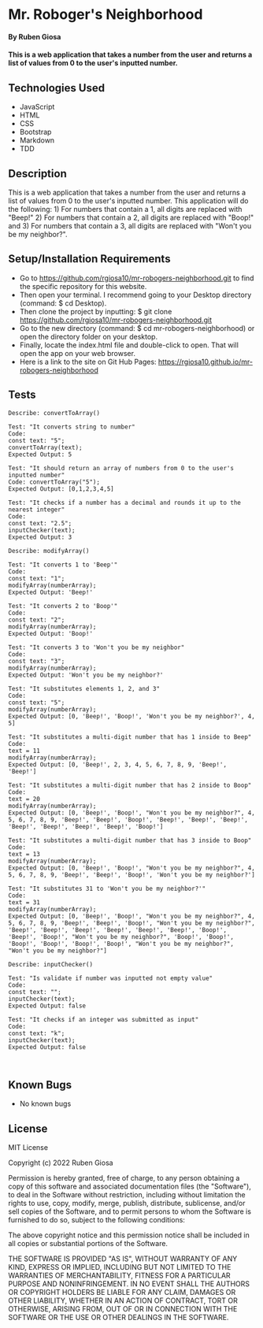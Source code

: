 # Mr. Roboger's Neighborhood

#### By Ruben Giosa

#### This is a web application that takes a number from the user and returns a list of values from 0 to the user's inputted number.

## Technologies Used

* JavaScript
* HTML
* CSS
* Bootstrap
* Markdown
* TDD

## Description

This is a web application that takes a number from the user and returns a list of values from 0 to the user's inputted number. This application will do the following: 1) For numbers that contain a 1, all digits are replaced with "Beep!" 2) For numbers that contain a 2, all digits are replaced with "Boop!" and 3) For numbers that contain a 3, all digits are replaced with "Won't you be my neighbor?". 

## Setup/Installation Requirements

* Go to https://github.com/rgiosa10/mr-robogers-neighborhood.git to find the specific repository for this website.
* Then open your terminal. I recommend going to your Desktop directory (command: $ cd Desktop).
* Then clone the project by inputting: $ git clone https://github.com/rgiosa10/mr-robogers-neighborhood.git
* Go to the new directory (command: $ cd mr-robogers-neighborhood) or open the directory folder on your desktop.
* Finally, locate the index.html file and double-click to open. That will open the app on your web browser.
* Here is a link to the site on Git Hub Pages: https://rgiosa10.github.io/mr-robogers-neighborhood 

## Tests

```
Describe: convertToArray()

Test: "It converts string to number"
Code: 
const text: "5";
convertToArray(text);
Expected Output: 5

Test: "It should return an array of numbers from 0 to the user's inputted number"
Code: convertToArray("5");
Expected Output: [0,1,2,3,4,5]

Test: "It checks if a number has a decimal and rounds it up to the nearest integer"
Code: 
const text: "2.5";
inputChecker(text);
Expected Output: 3

Describe: modifyArray()

Test: "It converts 1 to 'Beep'"
Code: 
const text: "1";
modifyArray(numberArray);
Expected Output: 'Beep!'

Test: "It converts 2 to 'Boop'"
Code: 
const text: "2";
modifyArray(numberArray);
Expected Output: 'Boop!'

Test: "It converts 3 to 'Won't you be my neighbor"
Code: 
const text: "3";
modifyArray(numberArray);
Expected Output: 'Won't you be my neighbor?'

Test: "It substitutes elements 1, 2, and 3"
Code: 
const text: "5";
modifyArray(numberArray);
Expected Output: [0, 'Beep!', 'Boop!', 'Won't you be my neighbor?', 4, 5]

Test: "It substitutes a multi-digit number that has 1 inside to Beep"
Code: 
text = 11
modifyArray(numberArray);
Expected Output: [0, 'Beep!', 2, 3, 4, 5, 6, 7, 8, 9, 'Beep!', 'Beep!']

Test: "It substitutes a multi-digit number that has 2 inside to Boop"
Code: 
text = 20
modifyArray(numberArray);
Expected Output: [0, 'Beep!', 'Boop!', "Won't you be my neighbor?", 4, 5, 6, 7, 8, 9, 'Beep!', 'Beep!', 'Boop!', 'Beep!', 'Beep!', 'Beep!', 'Beep!', 'Beep!', 'Beep!', 'Beep!', 'Boop!']

Test: "It substitutes a multi-digit number that has 3 inside to Boop"
Code: 
text = 13
modifyArray(numberArray);
Expected Output: [0, 'Beep!', 'Boop!', "Won't you be my neighbor?", 4, 5, 6, 7, 8, 9, 'Beep!', 'Beep!', 'Boop!', 'Won't you be my neighbor?']

Test: "It substitutes 31 to 'Won't you be my neighbor?'"
Code: 
text = 31
modifyArray(numberArray);
Expected Output: [0, 'Beep!', 'Boop!', "Won't you be my neighbor?", 4, 5, 6, 7, 8, 9, 'Beep!', 'Beep!', 'Boop!', "Won't you be my neighbor?", 'Beep!', 'Beep!', 'Beep!', 'Beep!', 'Beep!', 'Beep!', 'Boop!', 'Beep!', 'Boop!', "Won't you be my neighbor?", 'Boop!', 'Boop!', 'Boop!', 'Boop!', 'Boop!', 'Boop!', "Won't you be my neighbor?", "Won't you be my neighbor?"]

Describe: inputChecker()

Test: "Is validate if number was inputted not empty value"
Code: 
const text: "";
inputChecker(text);
Expected Output: false

Test: "It checks if an integer was submitted as input"
Code: 
const text: "k";
inputChecker(text);
Expected Output: false



```

## Known Bugs

* No known bugs 

## License

MIT License

Copyright (c) 2022 Ruben Giosa

Permission is hereby granted, free of charge, to any person obtaining a copy of this software and associated documentation files (the "Software"), to deal in the Software without restriction, including without limitation the rights to use, copy, modify, merge, publish, distribute, sublicense, and/or sell copies of the Software, and to permit persons to whom the Software is furnished to do so, subject to the following conditions:

The above copyright notice and this permission notice shall be included in all copies or substantial portions of the Software.

THE SOFTWARE IS PROVIDED "AS IS", WITHOUT WARRANTY OF ANY KIND, EXPRESS OR IMPLIED, INCLUDING BUT NOT LIMITED TO THE WARRANTIES OF MERCHANTABILITY, FITNESS FOR A PARTICULAR PURPOSE AND NONINFRINGEMENT. IN NO EVENT SHALL THE AUTHORS OR COPYRIGHT HOLDERS BE LIABLE FOR ANY CLAIM, DAMAGES OR OTHER LIABILITY, WHETHER IN AN ACTION OF CONTRACT, TORT OR OTHERWISE, ARISING FROM, OUT OF OR IN CONNECTION WITH THE SOFTWARE OR THE USE OR OTHER DEALINGS IN THE SOFTWARE.